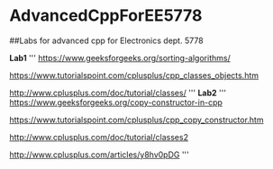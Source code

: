 # AdvancedCppForEE5778
##Labs for advanced cpp for Electronics dept. 5778

**Lab1**
'''
  https://www.geeksforgeeks.org/sorting-algorithms/

  https://www.tutorialspoint.com/cplusplus/cpp_classes_objects.htm

  http://www.cplusplus.com/doc/tutorial/classes/
'''
**Lab2**
'''
  https://www.geeksforgeeks.org/copy-constructor-in-cpp

  https://www.tutorialspoint.com/cplusplus/cpp_copy_constructor.htm

  http://www.cplusplus.com/doc/tutorial/classes2

  http://www.cplusplus.com/articles/y8hv0pDG
'''
